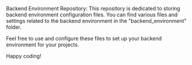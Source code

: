Backend Environment Repository: 
This repository is dedicated to storing backend environment configuration files. You can find various files and settings related to the backend environment in the "backend_environment" folder.

Feel free to use and configure these files to set up your backend environment for your projects.

Happy coding!
